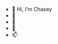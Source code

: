 - 👋 Hi, I’m Chasey
- 👀 
- 🌱 
- 💞️ 
- 📫 

<!---
daheewoo/daheewoo is a ✨ special ✨ repository because its `README.md` (this file) appears on your GitHub profile.
You can click the Preview link to take a look at your changes.
--->
